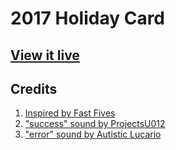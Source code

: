 # 2017 Holiday Card

## [View it live](http://mike-eng.com/sandbox/card2017)

## Credits

1. <a href="https://fastfives.mailchimp.com/" rel="nofollow">Inspired by Fast Fives</a>
1. ["success" sound by ProjectsU012](https://freesound.org/people/ProjectsU012/sounds/341695/)
1. ["error" sound by Autistic Lucario](https://freesound.org/people/Autistic%20Lucario/sounds/142608/)
